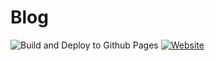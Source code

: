 # Blog

![Build and Deploy to Github Pages](https://github.com/arntanguy/blog/workflows/Build%20and%20Deploy%20to%20Github%20Pages/badge.svg)
[![Website](https://img.shields.io/badge/website-online-brightgreen?logo=read-the-docs&style=flat)](https://arntanguy.github.io/blog/)
